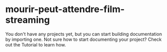 # mourir-peut-attendre-film-streaming
You don't have any projects yet, but you can start building documentation by importing one. Not sure how to start documenting your project? Check out the Tutorial to learn how.
